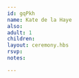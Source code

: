```yaml
---
id: gqPkh
name: Kate de la Haye
also:
adult: 1
children:
layout: ceremony.hbs
rsvp:
notes:

---
```

